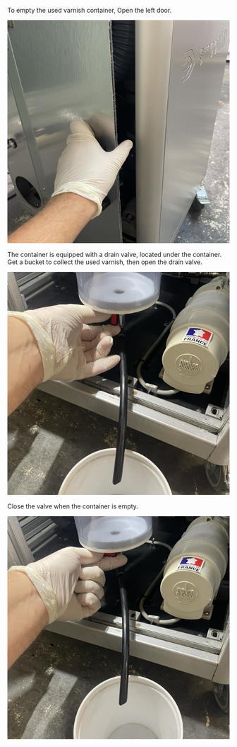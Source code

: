 To empty the used varnish container, Open the left door.

![Opening the left door](open_left_door.png)

The container is equipped with a drain valve, located under the container. Get a bucket to collect the used varnish, then open the drain valve.

![Open drain valve](drain_valve_open.png)

Close the valve when the container is empty.

![Close drain valve](drain_valve_closed.png)
